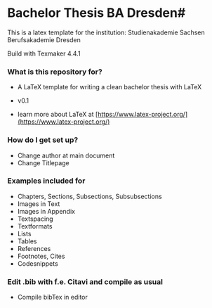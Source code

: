 # Bachelor Thesis BA Dresden#

This is a latex template for the institution:
Studienakademie Sachsen Berufsakademie Dresden

Build with Texmaker 4.4.1

### What is this repository for? ###

* A LaTeX template for writing a clean bachelor thesis with LaTeX
* v0.1

* learn more about LaTeX at [https://www.latex-project.org/](https://www.latex-project.org/)

### How do I get set up? ###

* Change author at main document
* Change Titlepage

### Examples included for ###

* Chapters, Sections, Subsections, Subsubsections
* Images in Text
* Images in Appendix
* Textspacing
* Textformats
* Lists
* Tables
* References
* Footnotes, Cites
* Codesnippets

### Edit .bib with f.e. Citavi and compile as usual ###

* Compile bibTex in editor